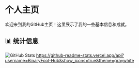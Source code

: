 # 个人主页

欢迎来到我的GitHub主页！这里展示了我的一些基本信息和成就。

## 📊 统计信息

![GitHub Stats](https://github-readme-stats.vercel.app/api?username=BinaryFool-Hub&show_icons=true&hide_title=true&count_private=true&hide=prs&theme=github)
https://github-readme-stats.vercel.app/api?username=BinaryFool-Hub&show_icons=true&theme=graywhite


